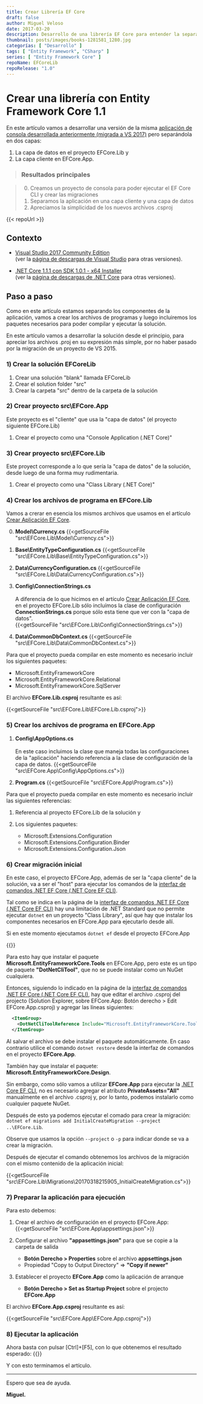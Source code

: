 ```yaml
---
title: Crear Librería EF Core
draft: false
author: Miguel Veloso
date: 2017-03-20
description: Desarrollo de una librería EF Core para entender la separación de componentes con EF Core.
thumbnail: posts/images/books-1281581_1280.jpg
categorías: [ "Desarrollo" ]
tags: [ "Entity Framework", "CSharp" ]
series: [ "Entity Framework Core" ]
repoName: EFCoreLib
repoRelease: "1.0"
---
```


# Crear una librería con Entity Framework Core 1.1

En este artículo vamos a desarrollar una versión de la misma [aplicación de consola desarrollada anteriormente (migrada a VS 2017)](/posts/migrar-a-visual-studio-2017) pero separándola en dos capas:

1. La capa de datos en el proyecto EFCore.Lib y
2. La capa cliente en EFCore.App.

> ### <i style="font-size: larger" class="fa fa-info-circle" aria-hidden="true"></i> Resultados principales

> 0. Creamos un proyecto de consola para poder ejecutar el EF Core CLI y crear las migraciones
> 0. Separamos la aplicación en una capa cliente y una capa de datos
> 0. Apreciamos la simplicidad de los nuevos archivos .csproj

{{< repoUrl >}}

## Contexto

* [Visual Studio 2017 Community Edition](https://www.visualstudio.com/es/thank-you-downloading-visual-studio/?sku=Community&rel=15)  
(ver la [página de descargas de Visual Studio](https://www.visualstudio.com/es/downloads/) para otras versiones).

* [.NET Core 1.1.1 con SDK 1.0.1 - x64 Installer](https://go.microsoft.com/fwlink/?linkid=843448)  
(ver la [página de descargas de .NET Core](https://github.com/dotnet/core/blob/master/release-notes/download-archive.md) para otras versiones).

## Paso a paso

Como en este artículo estamos separando los componentes de la aplicación, vamos a crear los archivos de programas y luego incluiremos los paquetes necesarios para poder compilar y ejecutar la solución.

En este artículo vamos a desarrollar la solución desde el principio, para apreciar los archivos .proj en su expresión más símple, por no haber pasado por la migración de un proyecto de VS 2015.

### 1) Crear la solución EFCoreLib

1. Crear una solución "blank" llamada EFCoreLib
2. Crear el solution folder "src"
3. Crear la carpeta "src" dentro de la carpeta de la solución

### 2) Crear proyecto src\EFCore.App 

Este proyecto es el "cliente" que usa la "capa de datos" (el proyecto siguiente EFCore.Lib)

1. Crear el proyecto como una "Console Application (.NET Core)"

### 3) Crear proyecto src\EFCore.Lib

Este proyect corresponde a lo que sería la "capa de datos" de la solución, desde luego de una forma muy rudimentaria.

1. Crear el proyecto como una "Class Library (.NET Core)"

### 4) Crear los archivos de programa en EFCore.Lib

Vamos a crerar en esencia los mismos archivos que usamos en el artículo [Crear Aplicación EF Core](/posts/crear-aplicacion-ef-core).

0. **Model\Currency.cs**
   {{<getSourceFile "src\EFCore.Lib\Model\Currency.cs">}}

0. **Base\EntityTypeConfiguration.cs**
   {{<getSourceFile "src\EFCore.Lib\Base\EntityTypeConfiguration.cs">}}

0. **Data\CurrencyConfiguration.cs**
   {{<getSourceFile "src\EFCore.Lib\Data\CurrencyConfiguration.cs">}}

0. **Config\ConnectionStrings.cs** <br/>  
A diferencia de lo que hicimos en el artículo [Crear Aplicación EF Core](/posts/crear-aplicacion-ef-core), en el proyecto EFCore.Lib sólo incluímos la clase de configuración **ConnectionStrings.cs** porque sólo esta tiene que ver con la "capa de datos".  
   {{<getSourceFile "src\EFCore.Lib\Config\ConnectionStrings.cs">}}

0. **Data\CommonDbContext.cs**
   {{<getSourceFile "src\EFCore.Lib\Data\CommonDbContext.cs">}}

Para que el proyecto pueda compilar en este momento es necesario incluir los siguientes paquetes:

* Microsoft.EntityFrameworkCore
* Microsoft.EntityFrameworkCore.Relational
* Microsoft.EntityFrameworkCore.SqlServer

El archivo **EFCore.Lib.csproj** resultante es así:

{{<getSourceFile "src\EFCore.Lib\EFCore.Lib.csproj">}}

### 5) Crear los archivos de programa en EFCore.App

1. **Config\AppOptions.cs** <br/>  
En este caso incluimos la clase que maneja todas las configuraciones de la "aplicación" haciendo referencia a la clase de configuración de la capa de datos.
   {{<getSourceFile "src\EFCore.App\Config\AppOptions.cs">}}

2. **Program.cs**
   {{<getSourceFile "src\EFCore.App\Program.cs">}}

Para que el proyecto pueda compilar en este momento es necesario incluir las siguientes referencias:

1. Referencia al proyecto EFCore.Lib de la solución y

2. Los siguientes paquetes:
   * Microsoft.Extensions.Configuration
   * Microsoft.Extensions.Configuration.Binder
   * Microsoft.Extensions.Configuration.Json

### 6) Crear migración inicial

En este caso, el proyecto EFCore.App, además de ser la "capa cliente" de la solución, va a ser el "host" para ejecutar los comandos de la [interfaz de comandos .NET EF Core (.NET Core EF CLI)](https://docs.microsoft.com/en-us/ef/core/miscellaneous/cli/dotnet).

Tal como se indica en la página de la [interfaz de comandos .NET EF Core (.NET Core EF CLI)](https://docs.microsoft.com/en-us/ef/core/miscellaneous/cli/dotnet#net-standard-limitation) hay una limitación de .NET Standard que no permite ejecutar ```dotnet``` en un proyecto "Class Library", así que hay que instalar los componentes necesarios en EFCore.App para ejecutarlo desde allí.

Si en este momento ejecutamos ```dotnet ef``` desde el proyecto EFCore.App 

{{<img-popup src="/posts/images/cmd_2017-03-18_21-23-38.png">}}

Para esto hay que instalar el paquete **Microsoft.EntityFrameworkCore.Tools** en EFCore.App, pero este es un tipo de paquete **"DotNetCliTool"**, que no se puede instalar como un NuGet cualquiera.

Entonces, siguiendo lo indicado en la página de la [interfaz de comandos .NET EF Core (.NET Core EF CLI)](https://docs.microsoft.com/en-us/ef/core/miscellaneous/cli/dotnet#workaround-1---use-an-app-as-the-startup-project), hay que editar el archivo .csproj del projecto (Solution Explorer, sobre EFCore.App: Botón derecho > Edit EFCore.App.csproj) y agregar las líneas siguientes:


```xml
  <ItemGroup>
    <DotNetCliToolReference Include="Microsoft.EntityFrameworkCore.Tools.DotNet" Version="1.0.0" />
  </ItemGroup>
```

Al salvar el archivo se debe instalar el paquete automáticamente. En caso contrario utilice el comando ```dotnet restore``` desde la interfaz de comandos en el proyecto **EFCore.App**.

También hay que instalar el paquete: **Microsoft.EntityFrameworkCore.Design**.

Sin embargo, como sólo vamos a utilizar **EFCore.App** para ejecutar la [.NET Core EF CLI](https://docs.microsoft.com/en-us/ef/core/miscellaneous/cli/dotnet), no es necesario agregar el atributo **PrivateAssets="All"** manualmente en el archivo .csproj y, por lo tanto, podemos instalarlo como cualquier paquete NuGet.

Después de esto ya podemos ejecutar el comado para crear la migración: ```dotnet ef migrations add InitialCreateMigration --project ..\EFCore.Lib```.

Observe que usamos la opción ```--project``` o ```-p``` para indicar donde se va a crear la migración.

Después de ejecutar el comando obtenemos los archivos de la migración con el mismo contenido de la aplicación inicial:

{{<getSourceFile "src\EFCore.Lib\Migrations\20170318215905_InitialCreateMigration.cs">}}

### 7) Preparar la aplicación para ejecución

Para esto debemos:

1. Crear el archivo de configuración en el proyecto EFCore.App:
   {{<getSourceFile "src\EFCore.App\appsettings.json">}}

2. Configurar el archivo **"appasettings.json"** para que se copie a la carpeta de salida

   * **Botón Derecho > Properties** sobre el archivo **appsettings.json** 
   * Propiedad "Copy to Output Directory" => **"Copy if newer"**

3. Establecer el proyecto **EFCore.App** como la aplicación de arranque  

   * **Botón Derecho > Set as Startup Project** sobre el projecto **EFCore.App** 

El archivo **EFCore.App.csproj** resultante es así:

{{<getSourceFile "src\EFCore.App\EFCore.App.csproj">}}

### 8) Ejecutar la aplicación

Ahora basta con pulsar [Ctrl]+[F5], con lo que obtenemos el resultado esperado:
   {{<img-popup src="/posts/images/cmd_2017-03-20_16-14-12.png">}}

Y con esto terminamos el artículo.

---

Espero que sea de ayuda.

**Miguel.**
